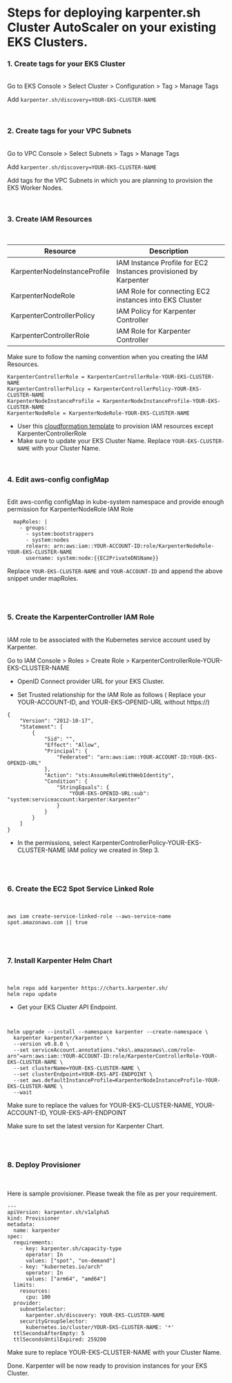 # Steps for deploying karpenter.sh Cluster AutoScaler on your existing EKS Clusters.

### **1. Create tags for your EKS Cluster**
<br>
Go to EKS Console > Select Cluster > Configuration > Tag > Manage Tags
    
Add `karpenter.sh/discovery=YOUR-EKS-CLUSTER-NAME`

<br>

### **2. Create tags for your VPC Subnets**

<br>
Go to VPC Console > Select Subnets >  Tags > Manage Tags
    
Add `karpenter.sh/discovery=YOUR-EKS-CLUSTER-NAME`

Add tags for the VPC Subnets in which you are planning to provision the EKS Worker Nodes.

<br>

### **3. Create IAM Resources**

<br>

| Resource | Description| 
| -------- | -------- | 
| KarpenterNodeInstanceProfile     | IAM Instance Profile for EC2 Instances provisioned by Karpenter     |
| KarpenterNodeRole     | IAM Role for connecting EC2 instances into EKS Cluster     |
| KarpenterControllerPolicy     | IAM Policy for Karpenter Controller     |
| KarpenterControllerRole     | IAM Role for Karpenter Controller     |

Make sure to follow the naming convention when you creating the IAM Resources.
    
```
KarpenterControllerRole = KarpenterControllerRole-YOUR-EKS-CLUSTER-NAME
KarpenterControllerPolicy = KarpenterControllerPolicy-YOUR-EKS-CLUSTER-NAME
KarpenterNodeInstanceProfile = KarpenterNodeInstanceProfile-YOUR-EKS-CLUSTER-NAME
KarpenterNodeRole = KarpenterNodeRole-YOUR-EKS-CLUSTER-NAME
```

- User this [cloudformation template](https://raw.githubusercontent.com/dijeesh/eks-karpenter-workshop/main/src/karpenter-iam-cloudformation.yamlhttps://raw.githubusercontent.com/dijeesh/eks-karpenter-workshop/main/src/karpenter-iam-cloudformation.yaml) to provision IAM resources except KarpenterControllerRole
- Make sure to update your EKS Cluster Name. Replace `YOUR-EKS-CLUSTER-NAME` with your Cluster Name.

<br>

### **4. Edit aws-config configMap** 

<br>
Edit aws-config configMap in kube-system namespace and provide enough permission for KarpenterNodeRole IAM Role

```
  mapRoles: |
    - groups:
      - system:bootstrappers
      - system:nodes
      rolearn: arn:aws:iam::YOUR-ACCOUNT-ID:role/KarpenterNodeRole-YOUR-EKS-CLUSTER-NAME
      username: system:node:{{EC2PrivateDNSName}} 
```

Replace `YOUR-EKS-CLUSTER-NAME` and `YOUR-ACCOUNT-ID` and append the above snippet under mapRoles.

<br><br>

### **5. Create the KarpenterController IAM Role**

<br>IAM role to be associated with the Kubernetes service account used by Karpenter.

Go to IAM Console > Roles > Create Role > KarpenterControllerRole-YOUR-EKS-CLUSTER-NAME

- OpenID Connect provider URL for your EKS Cluster.

- Set Trusted relationship for the IAM Role as follows ( Replace your YOUR-ACCOUNT-ID, and YOUR-EKS-OPENID-URL without https://)
```
{
    "Version": "2012-10-17",
    "Statement": [
        {
            "Sid": "",
            "Effect": "Allow",
            "Principal": {
                "Federated": "arn:aws:iam::YOUR-ACCOUNT-ID:YOUR-EKS-OPENID-URL"
            },
            "Action": "sts:AssumeRoleWithWebIdentity",
            "Condition": {
                "StringEquals": {
                    "YOUR-EKS-OPENID-URL:sub": "system:serviceaccount:karpenter:karpenter"
                }
            }
        }
    ]
}
```
- In the permissions, select KarpenterControllerPolicy-YOUR-EKS-CLUSTER-NAME	IAM policy we created in Step 3.

<br><br>

### **6. Create the EC2 Spot Service Linked Role**

<br>

```
aws iam create-service-linked-role --aws-service-name spot.amazonaws.com || true
```

<br><br>

### **7. Install Karpenter Helm Chart**

<br>

```
helm repo add karpenter https://charts.karpenter.sh/
helm repo update
```
- Get your EKS Cluster API Endpoint.
```


helm upgrade --install --namespace karpenter --create-namespace \
  karpenter karpenter/karpenter \
  --version v0.8.0 \
  --set serviceAccount.annotations."eks\.amazonaws\.com/role-arn"=arn:aws:iam::YOUR-ACCOUNT-ID:role/KarpenterControllerRole-YOUR-EKS-CLUSTER-NAME \
  --set clusterName=YOUR-EKS-CLUSTER-NAME \
  --set clusterEndpoint=YOUR-EKS-API-ENDPOINT \
  --set aws.defaultInstanceProfile=KarpenterNodeInstanceProfile-YOUR-EKS-CLUSTER-NAME \
  --wait  
```

Make sure to replace the values for YOUR-EKS-CLUSTER-NAME, YOUR-ACCOUNT-ID, YOUR-EKS-API-ENDPOINT

Make sure to set the latest version for Karpenter Chart.

<br> <br>

### **8. Deploy Provisioner**

<br>

Here is sample provisioner. Please tweak the file as per your requirement.

```
---
apiVersion: karpenter.sh/v1alpha5
kind: Provisioner
metadata:
  name: karpenter
spec:
  requirements:
    - key: karpenter.sh/capacity-type
      operator: In
      values: ["spot", "on-demand"]
    - key: "kubernetes.io/arch"
      operator: In
      values: ["arm64", "amd64"]
  limits:
    resources:
      cpu: 100
  provider:
    subnetSelector:
      karpenter.sh/discovery: YOUR-EKS-CLUSTER-NAME
    securityGroupSelector:
      kubernetes.io/cluster/YOUR-EKS-CLUSTER-NAME: '*'
  ttlSecondsAfterEmpty: 5
  ttlSecondsUntilExpired: 259200
```  

Make sure to replace YOUR-EKS-CLUSTER-NAME with your Cluster Name.


Done. Karpenter will be now ready to provision instances for your EKS Cluster.